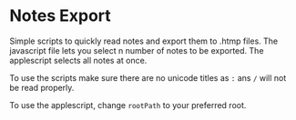 # Notes Export

Simple scripts to quickly read notes and export them to .htmp files. The javascript file lets you select n number of notes to be exported. The applescript selects all notes at once.

To use the scripts make sure there are no unicode titles as `:` ans `/` will not be read properly.

To use the applescript, change `rootPath` to your preferred root.
